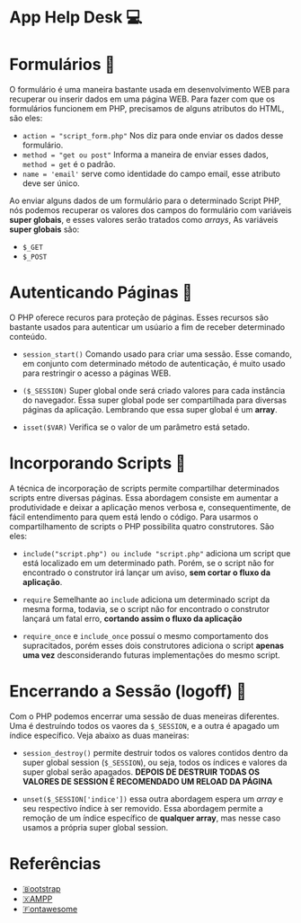 # App Help Desk 💻

# Formulários 📎
O formulário é uma maneira bastante usada em desenvolvimento WEB para recuperar ou inserir dados em uma página WEB. 
Para fazer com que os formulários funcionem em PHP, precisamos de alguns atributos do HTML, são eles:
* `action = "script_form.php"` Nos diz para onde enviar os dados desse formulário. 
* `method = "get ou post"` Informa a maneira de enviar esses dados, `method = get` é o padrão.
* `name = 'email'` serve como identidade do campo email, esse atributo deve ser único.

Ao enviar alguns dados de um formulário para o determinado Script PHP, nós podemos recuperar os valores dos campos do formulário com variáveis **super globais**, e esses valores serão tratados como *arrays*, As variáveis **super globais** são:
* `$_GET` 
* `$_POST`

# Autenticando Páginas 🔐
O PHP oferece recuros para proteção de páginas. Esses recursos são bastante usados para autenticar um usúario a fim de receber determinado conteúdo. 

* `session_start()` Comando usado para criar uma sessão. Esse comando, em conjunto com determinado método de autenticação, é muito usado para restringir o acesso a páginas WEB.

* `($_SESSION)` Super global onde será criado valores para cada instância do navegador. Essa super global pode ser compartilhada para diversas páginas da aplicação. Lembrando que essa super global é um **array**.

* `isset($VAR)` Verifica se o valor de um parâmetro está setado.

# Incorporando Scripts 🔗
A técnica de incorporação de scripts permite compartilhar determinados scripts entre diversas páginas. Essa abordagem consiste em aumentar a produtividade e deixar a aplicação menos verbosa e, consequentimente, de fácil entendimento para quem está lendo o código. Para usarmos o compartilhamento de scripts o PHP possibilita quatro construtores. São eles:

* `include("script.php") ou include "script.php"` adiciona um script que está localizado em um determinado path.  Porém, se o script não for encontrado o construtor irá lançar um aviso, **sem cortar o fluxo da aplicação**.

* `require` Semelhante ao `include` adiciona um determinado script da mesma forma, todavia, se o script não for encontrado o construtor lançará um fatal erro, **cortando assim o fluxo da aplicação**

* `require_once` e `include_once` possuí o mesmo comportamento dos supracitados, porém esses dois construtores  adiciona o script **apenas uma vez** desconsiderando futuras implementações do mesmo script.

# Encerrando a Sessão (logoff) 🔻
Com o PHP podemos encerrar uma sessão de duas meneiras diferentes. Uma é destruíndo todos os vaores da `$_SESSION`, e a outra é apagado um índice específico. Veja abaixo as duas maneiras:

- `session_destroy()` permite destruir todos os valores contidos dentro da super global session (`$_SESSION`), ou seja, todos os índices e valores da super global serão apagados. **DEPOIS DE DESTRUIR TODAS OS VALORES DE SESSION É RECOMENDADO UM RELOAD DA PÁGINA**

- `unset($_SESSION['indice'])` essa outra abordagem espera um *array* e seu respectivo índice à ser removido. Essa abordagem permite a remoção de um índice específico de **qualquer array**, mas nesse caso usamos a própria super global session.








# Referências
- [🇧ootstrap](https://getbootstrap.com/)
- [🇽AMPP](https://www.apachefriends.org/pt_br/index.html)
- [🇫ontawesome](https://fontawesome.com/)
